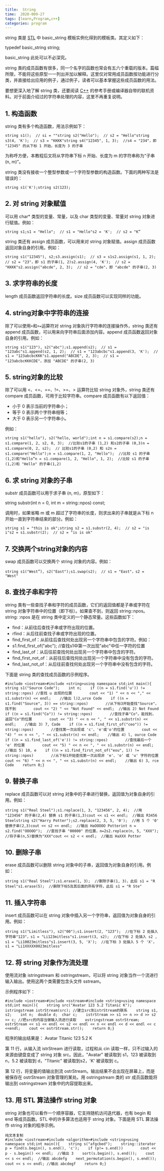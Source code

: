 ```yaml
---
title:  String
time:  2020-009-27
tags: [learn,Program,c++]
categories: program
---
```


string 类是 [STL](http://c.biancheng.net/stl/) 中 basic_string 模板实例化得到的模板类。其定义如下：

typedef basic_string <char> string;

basic_string 此处可以不必深究。

string 类的成员函数有很多，同一个名字的函数也常会有五六个重载的版本。篇幅所限，不能将这些原型一一列出并加以解释。这里仅对常用成员函数按功能进行分类，并直接给出应用的例子，通过例子，读者可以基本掌握这些成员函数的用法。

要想更深入地了解 string 类，还要阅读 [C++](http://c.biancheng.net/cplus/) 的参考手册或编译器自带的联机资料。对于前面介绍过的字符串处理的内容，这里不再重复说明。

<!-- more -->

## 1. 构造函数

string 类有多个构造函数，用法示例如下：

```
string s1();  // si = ""string s2("Hello");  // s2 = "Hello"string s3(4, 'K');  // s3 = "KKKK"string s4("12345", 1, 3);  //s4 = "234"，即 "12345" 的从下标 1 开始，长度为 3 的子串
```

为称呼方便，本教程后文将从字符串下标 n 开始、长度为 m 的字符串称为“子串(n, m)”。

string 类没有接收一个整型参数或一个字符型参数的构造函数。下面的两种写法是错误的：

```
string s1('K');string s2(123);
```

## 2. 对 string 对象赋值

可以用 char* 类型的变量、常量，以及 char 类型的变量、常量对 string 对象进行赋值。例如：

```
string s1;s1 = "Hello";  // s1 = "Hello"s2 = 'K';  // s2 = "K”
```

string 类还有 assign 成员函数，可以用来对 string 对象赋值。assign 成员函数返回对象自身的引用。例如：

```
string s1("12345"), s2;s3.assign(s1);  // s3 = s1s2.assign(s1, 1, 2);  // s2 = "23"，即 s1 的子串(1, 2)s2.assign(4, 'K');  // s2 = "KKKK"s2.assign("abcde", 2, 3);  // s2 = "cde"，即 "abcde" 的子串(2, 3)
```

## 3. 求字符串的长度

length 成员函数返回字符串的长度。size 成员函数可以实现同样的功能。

## 4. string对象中字符串的连接

除了可以使用`+`和`+=`运算符对 string 对象执行字符串的连接操作外，string 类还有 append 成员函数，可以用来向字符串后面添加内容。append 成员函数返回对象自身的引用。例如：

```
string s1("123"), s2("abc");s1.append(s2);  // s1 = "123abc"s1.append(s2, 1, 2);  // s1 = "123abcbc"s1.append(3, 'K');  // s1 = "123abcbcKKK"s1.append("ABCDE", 2, 3);  // s1 = "123abcbcKKKCDE"，添加 "ABCDE" 的子串(2, 3)
```

## 5. string对象的比较

除了可以用 <、<=、==、!=、>=、> 运算符比较 string 对象外，string 类还有 compare 成员函数，可用于比较字符串。compare 成员函数有以下返回值：

- 小于 0 表示当前的字符串小；
- 等于 0 表示两个字符串相等；
- 大于 0 表示另一个字符串小。

例如：

```
string s1("hello"), s2("hello, world");int n = s1.compare(s2);n = s1.compare(1, 2, s2, 0, 3);  //比较s1的子串 (1,2) 和s2的子串 (0,3)n = s1.compare(0, 2, s2);  // 比较s1的子串 (0,2) 和 s2n = s1.compare("Hello");n = s1.compare(1, 2, "Hello");  //比较 s1 的子串(1,2)和"Hello”n = s1.compare(1, 2, "Hello", 1, 2);  //比较 s1 的子串(1,2)和 "Hello" 的子串(1,2)
```

## 6. 求 string 对象的子串

substr 成员函数可以用于求子串 (n, m)，原型如下：

string substr(int n = 0, int m = string::npos) const;

调用时，如果省略 m 或 m 超过了字符串的长度，则求出来的子串就是从下标 n 开始一直到字符串结束的部分。例如：

```
string s1 = "this is ok";string s2 = s1.substr(2, 4);  // s2 = "is i"s2 = s1.substr(2);  // s2 = "is is ok"
```

## 7. 交换两个string对象的内容

swap 成员函数可以交换两个 string 对象的内容。例如：

```
string s1("West”), s2("East");s1.swap(s2);  // s1 = "East"，s2 = "West"
```

## 8. 查找子串和字符

string 类有一些查找子串和字符的成员函数，它们的返回值都是子串或字符在 string 对象字符串中的位置（即下标）。如果查不到，则返回 string::npos。string: :npos 是在 string 类中定义的一个静态常量。这些函数如下：

- find：从前往后查找子串或字符出现的位置。
- rfind：从后往前查找子串或字符出现的位置。
- find_first_of：从前往后查找何处出现另一个字符串中包含的字符。例如：
- s1.find_first_of("abc"); //查找s1中第一次出现"abc"中任一字符的位置
- find_last_of：从后往前查找何处出现另一个字符串中包含的字符。
- find_first_not_of：从前往后查找何处出现另一个字符串中没有包含的字符。
- find_last_not_of：从后往前查找何处出现另一个字符串中没有包含的字符。

下面是 string 类的查找成员函数的示例程序。

```
#include <iostream>#include <string>using namespace std;int main(){    string s1("Source Code");    int n;    if ((n = s1.find('u')) != string::npos) //查找 u 出现的位置        cout << "1) " << n << "," << s1.substr(n) << endl;    //输出 l)2,urce Code    if ((n = s1.find("Source", 3)) == string::npos)        //从下标3开始查找"Source"，找不到        cout << "2) " << "Not Found" << endl;  //输出 2) Not Found    if ((n = s1.find("Co")) != string::npos)        //查找子串"Co"。能找到，返回"Co"的位置        cout << "3) " << n << ", " << s1.substr(n) << endl;    //输出 3) 7, Code    if ((n = s1.find_first_of("ceo")) != string::npos)        //查找第一次出现或 'c'、'e'或'o'的位置        cout << "4) " << n << ", " << s1.substr(n) << endl;    //输出 4) l, ource Code    if ((n = s1.find_last_of('e')) != string::npos)        //查找最后一个 'e' 的位置        cout << "5) " << n << ", " << s1.substr(n) << endl;  //输出 5) 10, e    if ((n = s1.find_first_not_of("eou", 1)) != string::npos)        //从下标1开始查找第一次出现非 'e'、'o' 或 'u' 字符的位置        cout << "6) " << n << ", " << s1.substr(n) << endl;    //输出 6) 3, rce Code    return 0;}
```

## 9. 替换子串

replace 成员函数可以对 string 对象中的子串进行替换，返回值为对象自身的引用。例如：

```
string s1("Real Steel");s1.replace(1, 3, "123456", 2, 4);  //用 "123456" 的子串(2,4) 替换 s1 的子串(1,3)cout << s1 << endl;  //输出 R3456 Steelstring s2("Harry Potter");s2.replace(2, 3, 5, '0');  //用 5 个 '0' 替换子串(2,3)cout << s2 << endl;  //输出 HaOOOOO Potterint n = s2.find("OOOOO");  //查找子串 "00000" 的位置，n=2s2.replace(n, 5, "XXX");  //将子串(n,5)替换为"XXX"cout << s2 < < endl;  //输出 HaXXX Potter
```

## 10. 删除子串

erase 成员函数可以删除 string 对象中的子串，返回值为对象自身的引用。例如：

```
string s1("Real Steel");s1.erase(1, 3);  //删除子串(1, 3)，此后 s1 = "R Steel"s1.erase(5);  //删除下标5及其后面的所有字符，此后 s1 = "R Ste"
```

## 11. 插入字符串

insert 成员函数可以在 string 对象中插入另一个字符串，返回值为对象自身的引用。例如：

```
string s1("Limitless"), s2("00");s1.insert(2, "123");  //在下标 2 处插入字符串"123"，s1 = "Li123mitless"s1.insert(3, s2);  //在下标 2 处插入 s2 , s1 = "Li10023mitless"s1.insert(3, 5, 'X');  //在下标 3 处插入 5 个 'X'，s1 = "Li1XXXXX0023mitless"
```

## 12. 将 string 对象作为流处理

使用流对象 istringstream 和 ostringstream，可以将 string 对象当作一个流进行输入输出。使用这两个类需要包含头文件 sstream。

示例程序如下：

```
#include <iostream>#include <sstream>#include <string>using namespace std;int main(){    string src("Avatar 123 5.2 Titanic K");    istringstream istrStream(src); //建立src到istrStream的联系    string s1, s2;    int n;  double d;  char c;    istrStream >> s1 >> n >> d >> s2 >> c; //把src的内容当做输入流进行读取    ostringstream ostrStream;    ostrStream << s1 << endl << s2 << endl << n << endl << d << endl << c <<endl;    cout << ostrStream.str();    return 0;}
```

程序的输出结果是：
Avatar
Titanic
123
5.2
K

第 11 行，从输入流 istrStream 进行读取，过程和从 cin 读取一样，只不过输入的来源由键盘变成了 string 对象 src。因此，"Avatar" 被读取到 s1，123 被读取到 n，5.2 被读取到 d，"Titanic" 被读取到s2，'K' 被读取到 c。

第 12 行，将变量的值输出到流 ostrStream。输出结果不会出现在屏幕上，而是被保存在 ostrStream 对象管理的某处。用 ostringstream 类的 str 成员函数能将输出到 ostringstream 对象中的内容提取出来。

## 13. 用 STL 算法操作 string 对象

string 对象也可以看作一个顺序容器，它支持随机访问迭代器，也有 begin 和 end 等成员函数。STL 中的许多算法也适用于 string 对象。下面是用 STL 算法操作 string 对象的程序示例。

```
纯文本复制
#include <iostream>#include <algorithm>#include <string>using namespace std;int main(){    string s("afgcbed");    string::iterator p = find(s.begin(), s.end(), 'c');    if (p!= s.end())        cout << p - s.begin() << endl;  //输出 3    sort(s.begin(), s.end());    cout << s << endl;  //输出 abcdefg    next_permutation(s.begin(), s.end());    cout << s << endl; //输出 abcdegf    return 0;}
```